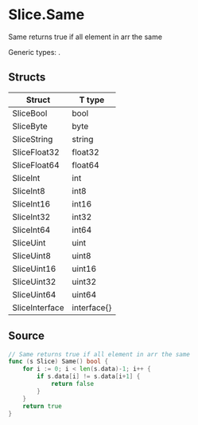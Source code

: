 # Slice.Same

Same returns true if all element in arr the same

Generic types: .

## Structs

| Struct | T type |
| ------ | ------ |
| SliceBool | bool |
| SliceByte | byte |
| SliceString | string |
| SliceFloat32 | float32 |
| SliceFloat64 | float64 |
| SliceInt | int |
| SliceInt8 | int8 |
| SliceInt16 | int16 |
| SliceInt32 | int32 |
| SliceInt64 | int64 |
| SliceUint | uint |
| SliceUint8 | uint8 |
| SliceUint16 | uint16 |
| SliceUint32 | uint32 |
| SliceUint64 | uint64 |
| SliceInterface | interface{} |


## Source

```go
// Same returns true if all element in arr the same
func (s Slice) Same() bool {
	for i := 0; i < len(s.data)-1; i++ {
		if s.data[i] != s.data[i+1] {
			return false
		}
	}
	return true
}
```

